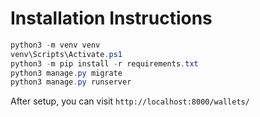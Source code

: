 # Installation Instructions

```powershell
python3 -m venv venv
venv\Scripts\Activate.ps1
python3 -m pip install -r requirements.txt
python3 manage.py migrate
python3 manage.py runserver
```

After setup, you can visit `http://localhost:8000/wallets/`
